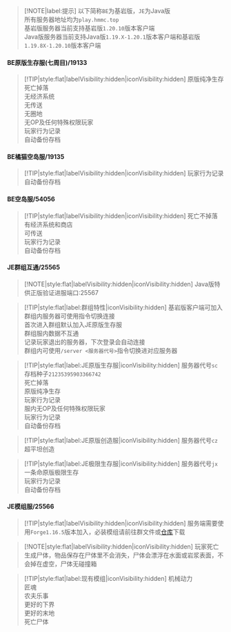 > [!NOTE|label:提示]
> 以下简称`BE`为基岩版，`JE`为Java版  
> 所有服务器地址均为`play.hmmc.top`  
> 基岩版服务器当前支持基岩版`1.20.10`版本客户端  
> Java版服务器当前支持Java版`1.19.X-1.20.1`版本客户端和基岩版`1.19.8X-1.20.10`版本客户端

#### BE原版生存服(七周目)/19133
> [!TIP|style:flat|labelVisibility:hidden|iconVisibility:hidden]
> 原版纯净生存  
> 死亡掉落  
> 无经济系统  
> 无传送  
> 无圈地  
> 无OP及任何特殊权限玩家  
> 玩家行为记录  
> 自动备份存档

#### BE橘猫空岛服/19135
> [!TIP|style:flat|labelVisibility:hidden|iconVisibility:hidden]
> 玩家行为记录  
> 自动备份存档

#### BE空岛服/54056
> [!TIP|style:flat|labelVisibility:hidden|iconVisibility:hidden] 
> 死亡不掉落  
> 有经济系统和商店  
> 可传送  
> 玩家行为记录  
> 自动备份存档

#### JE群组互通/25565
> [!NOTE|style:flat|labelVisibility:hidden|iconVisibility:hidden]
> Java版特供正版验证进服端口:25567

> [!TIP|style:flat|label:群组特性|iconVisibility:hidden]
> 基岩版客户端可加入  
> 群组内服务器可使用指令切换连接  
> 首次进入群组默认加入JE原版生存服  
> 群组服内数据不互通  
> 记录玩家退出的服务器，下次登录会自动连接  
> 群组内可使用`/server <服务器代号>`指令切换进对应服务器

> [!TIP|style:flat|label:JE原版生存服|iconVisibility:hidden]
> 服务器代号`sc`  
> 存档种子`21235395903366742`  
> 死亡掉落  
> 原版纯净生存  
> 玩家行为记录  
> 服内无OP及任何特殊权限玩家  
> 玩家行为记录  
> 自动备份存档

> [!TIP|style:flat|label:JE原版创造服|iconVisibility:hidden]
> 服务器代号`cz`  
> 超平坦创造

> [!TIP|style:flat|label:JE极限生存服|iconVisibility:hidden] 
> 服务器代号`jx`  
> 一条命原版极限生存  
> 玩家行为记录  
> 自动备份存档

#### JE模组服/25566
> [!TIP|style:flat|labelVisibility:hidden|iconVisibility:hidden] 
服务端需要使用`Forge1.16.5`版本加入，必装模组请前往群文件或[仓库](https://gitee.com/HMMCDEV/hm_modserver_mods/releases)下载

> [!NOTE|style:flat|labelVisibility:hidden|iconVisibility:hidden]
> 玩家死亡生成尸体，物品保存在尸体里不会消失，尸体会漂浮在水面或岩浆表面，不会掉在虚空，尸体无碰撞箱

> [!TIP|style:flat|label:现有模组|iconVisibility:hidden]
> 机械动力  
> 匠魂  
> 农夫乐事  
> 更好的下界  
> 更好的末地  
> 死亡尸体
